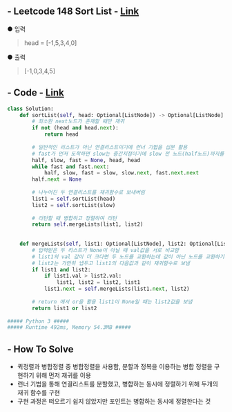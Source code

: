 ## - Leetcode 148 Sort List - [Link](https://leetcode.com/problems/sort-list/)
● 입력  
> head = [-1,5,3,4,0]

● 출력
>  [-1,0,3,4,5]

## - Code - [Link](https://github.com/imtaesuu/AlgorithmPractice_with_Python/blob/main/Sort/Leetcode_148/Leetcode_148.py)

```python
class Solution:
    def sortList(self, head: Optional[ListNode]) -> Optional[ListNode]:
        # 최소한 next노드가 존재할 때만 재귀
        if not (head and head.next):
            return head
        
        # 일반적인 리스트가 아닌 연결리스트이기에 런너 기법을 십분 활용
        # fast가 먼저 도착하면 slow는 중간지점이기에 slow 전 노드(half노드)까지를 자름
        half, slow, fast = None, head, head
        while fast and fast.next:
            half, slow, fast = slow, slow.next, fast.next.next
        half.next = None
        
        # 나누어진 두 연결리스트를 재귀함수로 보내버림
        list1 = self.sortList(head)
        list2 = self.sortList(slow)
        
        # 리턴할 때 병합하고 정렬하여 리턴
        return self.mergeLists(list1, list2)
        
        
    def mergeLists(self, list1: Optional[ListNode], list2: Optional[ListNode]) -> Optional[ListNode]:
        # 입력받은 두 리스트가 None이 아닐 때 val값을 서로 비교함
        # list1의 val 값이 더 크다면 두 노드를 교환하는데 값이 아닌 노드를 교환하기 때문에 연결된 노드까지 따라옴
        # list2는 가만히 냅두고 list1의 다음값과 같이 재귀함수로 보냄
        if list1 and list2:
            if list1.val > list2.val:
                list1, list2 = list2, list1
            list1.next = self.mergeLists(list1.next, list2)
        
        # return 에서 or을 활용 list1이 None일 때는 list2값을 보냄
        return list1 or list2
    
##### Python 3 #####
##### Runtime 492ms, Memory 54.3MB #####
```

## - **How To Solve**
- 퀵정렬과 병합정렬 중 병합정렬을 사용함, 분할과 정복을 이용하는 병합 정렬을 구현하기 위해 먼저 재귀를 이용
- 런너 기법을 통해 연결리스트를 분할했고, 병합하는 동시에 정렬하기 위해 두개의 재귀 함수를 구현
- 구현 과정은 떠오르기 쉽지 않았지만 포인트는 병합하는 동시에 정렬한다는 것
